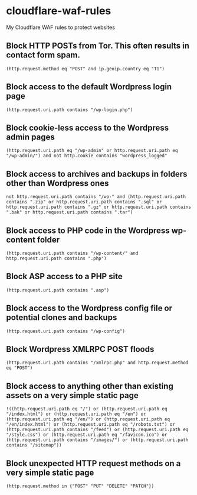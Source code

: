 # cloudflare-waf-rules
My Cloudflare WAF rules to protect websites

## Block HTTP POSTs from Tor. This often results in contact form spam.

`(http.request.method eq "POST" and ip.geoip.country eq "T1")`

## Block access to the default Wordpress login page

`(http.request.uri.path contains "/wp-login.php")`

## Block cookie-less access to the Wordpress admin pages

`(http.request.uri.path eq "/wp-admin" or http.request.uri.path eq "/wp-admin/") and not http.cookie contains "wordpress_logged"`

## Block access to archives and backups in folders other than Wordpress ones

`not http.request.uri.path contains "/wp-" and (http.request.uri.path contains ".zip" or http.request.uri.path contains ".sql" or http.request.uri.path contains ".gz" or http.request.uri.path contains ".bak" or http.request.uri.path contains ".tar")`

## Block access to PHP code in the Wordpress wp-content folder

`(http.request.uri.path contains "/wp-content/" and http.request.uri.path contains ".php")`

## Block ASP access to a PHP site

`(http.request.uri.path contains ".asp")`

## Block access to the Wordpress config file or potential clones and backups

`(http.request.uri.path contains "/wp-config")`

## Block Wordpress XMLRPC POST floods

`(http.request.uri.path contains "/xmlrpc.php" and http.request.method eq "POST")`

## Block access to anything other than existing assets on a very simple static page

`!((http.request.uri.path eq "/") or (http.request.uri.path eq "/index.html") or (http.request.uri.path eq "/en") or (http.request.uri.path eq "/en/") or (http.request.uri.path eq "/en/index.html") or (http.request.uri.path eq "/robots.txt") or (http.request.uri.path contains "/feed") or (http.request.uri.path eq "/style.css") or (http.request.uri.path eq "/favicon.ico") or (http.request.uri.path contains "/images/") or (http.request.uri.path contains "/sitemap"))`

## Block unexpected HTTP request methods on a very simple static page

`(http.request.method in {"POST" "PUT" "DELETE" "PATCH"})`
